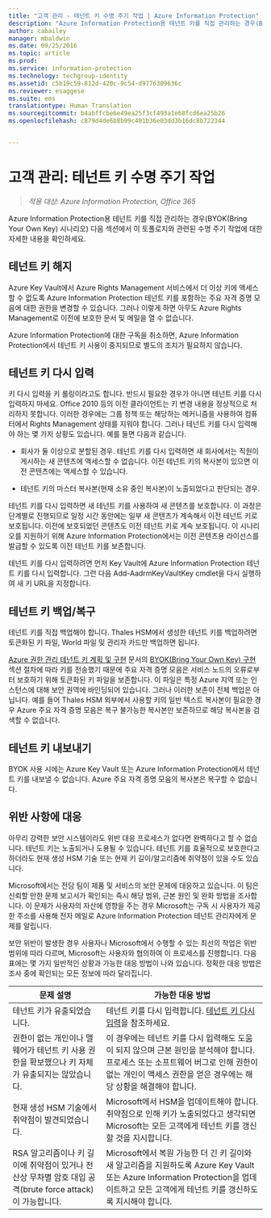 ```yaml
---
title: "고객 관리 - 테넌트 키 수명 주기 작업 | Azure Information Protection"
description: "Azure Information Protection용 테넌트 키를 직접 관리하는 경우(BYOK(Bring Your Own Key) 시나리오)와 관련된 수명 주기 작업에 대한 정보를 제공합니다."
author: cabailey
manager: mbaldwin
ms.date: 09/25/2016
ms.topic: article
ms.prod: 
ms.service: information-protection
ms.technology: techgroup-identity
ms.assetid: c5b19c59-812d-420c-9c54-d9776309636c
ms.reviewer: esaggese
ms.suite: ems
translationtype: Human Translation
ms.sourcegitcommit: b4abffcbe6e49ea25f3cf493a1e68fcd6ea25b26
ms.openlocfilehash: c879d4de6b8b99c401b36e03dd3b16dc8b722344


---
```



# <a name="customermanaged-tenant-key-lifecycle-operations"></a>고객 관리: 테넌트 키 수명 주기 작업

>*적용 대상: Azure Information Protection, Office 365*

Azure Information Protection용 테넌트 키를 직접 관리하는 경우(BYOK(Bring Your Own Key) 시나리오) 다음 섹션에서 이 토폴로지와 관련된 수명 주기 작업에 대한 자세한 내용을 확인하세요.

## <a name="revoke-your-tenant-key"></a>테넌트 키 해지
Azure Key Vault에서 Azure Rights Management 서비스에서 더 이상 키에 액세스할 수 없도록 Azure Information Protection 테넌트 키를 포함하는 주요 자격 증명 모음에 대한 권한을 변경할 수 있습니다. 그러나 이렇게 하면 아무도 Azure Rights Management로 이전에 보호한 문서 및 메일을 열 수 없습니다.

Azure Information Protection에 대한 구독을 취소하면, Azure Information Protection에서 테넌트 키 사용이 중지되므로 별도의 조치가 필요하지 않습니다.


## <a name="rekey-your-tenant-key"></a>테넌트 키 다시 입력
키 다시 입력을 키 롤링이라고도 합니다. 반드시 필요한 경우가 아니면 테넌트 키를 다시 입력하지 마세요. Office 2010 등의 이전 클라이언트는 키 변경 내용을 정상적으로 처리하지 못합니다. 이러한 경우에는 그룹 정책 또는 해당하는 메커니즘을 사용하여 컴퓨터에서 Rights Management 상태를 지워야 합니다. 그러나 테넌트 키를 다시 입력해야 하는 몇 가지 상황도 있습니다. 예를 들면 다음과 같습니다.

-   회사가 둘 이상으로 분할된 경우. 테넌트 키를 다시 입력하면 새 회사에서는 직원이 게시하는 새 콘텐츠에 액세스할 수 없습니다. 이전 테넌트 키의 복사본이 있으면 이전 콘텐츠에는 액세스할 수 있습니다.

-   테넌트 키의 마스터 복사본(현재 소유 중인 복사본)이 노출되었다고 판단되는 경우.

테넌트 키를 다시 입력하면 새 테넌트 키를 사용하여 새 콘텐츠를 보호합니다. 이 과정은 단계별로 진행되므로 일정 시간 동안에는 일부 새 콘텐츠가 계속해서 이전 테넌트 키로 보호됩니다. 이전에 보호되었던 콘텐츠도 이전 테넌트 키로 계속 보호됩니다. 이 시나리오를 지원하기 위해 Azure Information Protection에서는 이전 콘텐츠용 라이선스를 발급할 수 있도록 이전 테넌트 키를 보존합니다.

테넌트 키를 다시 입력하려면 먼저 Key Vault에 Azure Information Protection 테넌트 키를 다시 입력합니다. 그런 다음 Add-AadrmKeyVaultKey cmdlet을 다시 실행하여 새 키 URL을 지정합니다.

## <a name="backup-and-recover-your-tenant-key"></a>테넌트 키 백업/복구
테넌트 키를 직접 백업해야 합니다. Thales HSM에서 생성한 테넌트 키를 백업하려면 토큰화된 키 파일, World 파일 및 관리자 카드만 백업하면 됩니다.

[Azure 권한 관리 테넌트 키 계획 및 구현](../plan-design/plan-implement-tenant-key.md) 문서의 [BYOK(Bring Your Own Key) 구현](../plan-design/plan-implement-tenant-key.md#implementing-your-azure-rights-management-tenant-key) 섹션 절차에 따라 키를 전송했기 때문에 주요 자격 증명 모음은 서비스 노드의 오류로부터 보호하기 위해 토큰화된 키 파일을 보존합니다. 이 파일은 특정 Azure 지역 또는 인스턴스에 대해 보안 권역에 바인딩되어 있습니다. 그러나 이러한 보존이 전체 백업은 아닙니다. 예를 들어 Thales HSM 외부에서 사용할 키의 일반 텍스트 복사본이 필요한 경우 Azure 주요 자격 증명 모음은 복구 불가능한 복사본만 보존하므로 해당 복사본을 검색할 수 없습니다.

## <a name="export-your-tenant-key"></a>테넌트 키 내보내기
BYOK 사용 시에는 Azure Key Vault 또는 Azure Information Protection에서 테넌트 키를 내보낼 수 없습니다. Azure 주요 자격 증명 모음의 복사본은 복구할 수 없습니다. 

## <a name="respond-to-a-breach"></a>위반 사항에 대응
아무리 강력한 보안 시스템이라도 위반 대응 프로세스가 없다면 완벽하다고 할 수 없습니다. 테넌트 키는 노출되거나 도용될 수 있습니다. 테넌트 키를 효율적으로 보호한다고 하더라도 현재 생성 HSM 기술 또는 현재 키 길이/알고리즘에 취약점이 있을 수도 있습니다.

Microsoft에서는 전담 팀이 제품 및 서비스의 보안 문제에 대응하고 있습니다. 이 팀은 신뢰할 만한 문제 보고서가 확인되는 즉시 해당 범위, 근본 원인 및 완화 방법을 조사합니다. 이 문제가 사용자의 자산에 영향을 주는 경우 Microsoft는 구독 시 사용자가 제공한 주소를 사용해 전자 메일로 Azure Information Protection 테넌트 관리자에게 문제를 알립니다.

보안 위반이 발생한 경우 사용자나 Microsoft에서 수행할 수 있는 최선의 작업은 위반 범위에 따라 다르며, Microsoft는 사용자와 협의하여 이 프로세스를 진행합니다. 다음 표에는 몇 가지 일반적인 상황과 가능한 대응 방법이 나와 있습니다. 정확한 대응 방법은 조사 중에 확인되는 모든 정보에 따라 달라집니다.

|문제 설명|가능한 대응 방법|
|------------------------|-------------------|
|테넌트 키가 유출되었습니다.|테넌트 키를 다시 입력합니다. [테넌트 키 다시 입력](#re-key-your-tenant-key)을 참조하세요.|
|권한이 없는 개인이나 맬웨어가 테넌트 키 사용 권한을 확보했으나 키 자체가 유출되지는 않았습니다.|이 경우에는 테넌트 키를 다시 입력해도 도움이 되지 않으며 근본 원인을 분석해야 합니다. 프로세스 또는 소프트웨어 버그로 인해 권한이 없는 개인이 액세스 권한을 얻은 경우에는 해당 상황을 해결해야 합니다.|
|현재 생성 HSM 기술에서 취약점이 발견되었습니다.|Microsoft에서 HSM을 업데이트해야 합니다. 취약점으로 인해 키가 노출되었다고 생각되면 Microsoft는 모든 고객에게 테넌트 키를 갱신할 것을 지시합니다.|
|RSA 알고리즘이나 키 길이에 취약점이 있거나 전산상 무차별 암호 대입 공격(brute force attack)이 가능합니다.|Microsoft에서 복원 가능한 더 긴 키 길이와 새 알고리즘을 지원하도록 Azure Key Vault 또는 Azure Information Protection을 업데이트하고 모든 고객에게 테넌트 키를 갱신하도록 지시해야 합니다.|





<!--HONumber=Nov16_HO1-->


